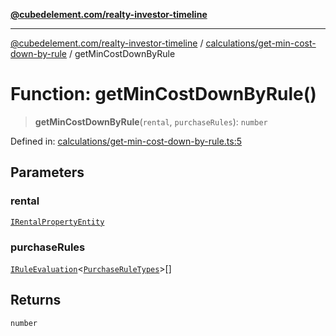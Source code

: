 [**@cubedelement.com/realty-investor-timeline**](../../../index.md)

---

[@cubedelement.com/realty-investor-timeline](../../../modules.md) / [calculations/get-min-cost-down-by-rule](../index.md) / getMinCostDownByRule

# Function: getMinCostDownByRule()

> **getMinCostDownByRule**(`rental`, `purchaseRules`): `number`

Defined in: [calculations/get-min-cost-down-by-rule.ts:5](https://github.com/kvernon/realty-investor-timeline/blob/604db9c08bd36b2a48c8b342796ed6cd0d1401e0/src/calculations/get-min-cost-down-by-rule.ts#L5)

## Parameters

### rental

[`IRentalPropertyEntity`](../../../properties/i-rental-property-entity/interfaces/IRentalPropertyEntity.md)

### purchaseRules

[`IRuleEvaluation`](../../../rules/rule-evaluation/interfaces/IRuleEvaluation.md)\<[`PurchaseRuleTypes`](../../../rules/purchase-rule-types/enumerations/PurchaseRuleTypes.md)\>[]

## Returns

`number`
